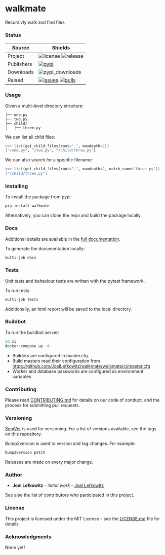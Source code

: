# walkmate

Recursivly walk and find files
### Status

| Source     | Shields                                                        |
| ---------- | -------------------------------------------------------------- |
| Project    | ![license][license] ![release][release]                        |
| Publishers | [![pypi][pypi]][pypi_link]                                     |
| Downloads  | ![pypi_downloads][pypi_downloads]                              |
| Raised     | [![issues][issues]][issues_link] [![pulls][pulls]][pulls_link] |

<!--- Table links --->

[license]: https://img.shields.io/github/license/JoelLefkowitz/walkmate
[release]: https://img.shields.io/github/v/tag/JoelLefkowitz/walkmate
[pypi_downloads]: https://img.shields.io/pypi/dw/walkmate

[pypi]: https://img.shields.io/pypi/v/walkmate "PyPi"
[pypi_link]: https://pypi.org/project/walkmate

[issues]: https://img.shields.io/github/issues/JoelLefkowitz/walkmate "Issues"
[issues_link]: https://github.com/JoelLefkowitz/walkmate/issues

[pulls]: https://img.shields.io/github/issues-pr/JoelLefkowitz/walkmate "Pull requests"
[pulls_link]: https://github.com/JoelLefkowitz/walkmate/pulls

### Usage

Given a multi-level directory structure:

```ascii
├── one.py
├── two.py
├── child/
│   ├── three.py
```

We can list all child files:

```python
>>> list(get_child_files(root=".", maxdepth=2))
["/one.py", "/two.py", "/child/three.py"]
```

We can also search for a specific filename:

```python
>>> list(get_child_files(root=".", maxdepth=2, match_name="three.py"))
["/child/three.py"]
```

### Installing

To install the package from pypi:

```bash
pip install walkmate
```

Alternatively, you can clone the repo and build the package locally.

### Docs

Additional details are available in the [full documentation](https://walkmate.readthedocs.io/en/latest/).

To generate the documentation locally:

```bash
multi-job docs
```

### Tests

Unit tests and behaviour tests are written with the pytest framework.

To run tests:

```bash
multi-job tests
```

Additionally, an html report will be saved to the local directory.

### Buildbot

To run the buildbot server:

```bash
cd ci
docker-compose up -d
```

* Builders are configured in master.cfg.
* Build masters read their configuration from https://github.com/JoelLefkowitz/walkmate/walkmate/ci/master.cfg
* Worker and database passwords are configured as environment variables

### Contributing

Please read [CONTRIBUTING.md](CONTRIBUTING.md) for details on our code of conduct, and the process for submitting pull requests.

### Versioning

[SemVer](http://semver.org/) is used for versioning. For a list of versions available, see the tags on this repository.

Bump2version is used to version and tag changes.
For example:

```bash
bump2version patch
```

Releases are made on every major change.


### Author

- **Joel Lefkowitz** - _Initial work_ - [Joel Lefkowitz](https://github.com/JoelLefkowitz)

See also the list of contributors who participated in this project.

### License

This project is licensed under the MIT License - see the [LICENSE.md](LICENSE.md) file for details

### Acknowledgments

None yet!
